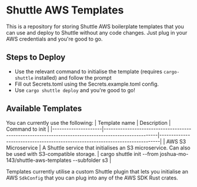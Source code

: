 # Shuttle AWS Templates
This is a repository for storing Shuttle AWS boilerplate templates that you can use and deploy to Shuttle without any code changes. Just plug in your AWS credentials and you're good to go.

## Steps to Deploy
- Use the relevant command to initialise the template (requires `cargo-shuttle` installed) and follow the prompt
- Fill out Secrets.toml using the Secrets.example.toml config.
- Use `cargo shuttle deploy` and you're good to go!

## Available Templates
You can currently use the following:
| Template name       | Description                                                                                         | Command to init                                                              |
|---------------------|-----------------------------------------------------------------------------------------------------|------------------------------------------------------------------------------|
| AWS S3 Microservice | A Shuttle service that initialises an S3 microservice. Can also be used with S3-compatible storage. | cargo shuttle init --from joshua-mo-143/shuttle-aws-templates --subfolder s3 |

Templates currently utilise a custom Shuttle plugin that lets you initialise an AWS `SdkConfig` that you can plug into any of the AWS SDK Rust crates.
